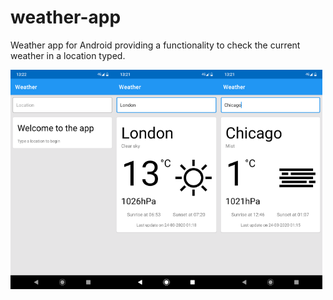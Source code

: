 # weather-app
Weather app for Android providing a functionality to check the current weather in a location typed.

<img src="screenshots/screenshot-welcome.png" width="33%"><img src="screenshots/screenshot-london.png" width="33%"><img src="screenshots/screenshot-chicago.png" width="33%">
